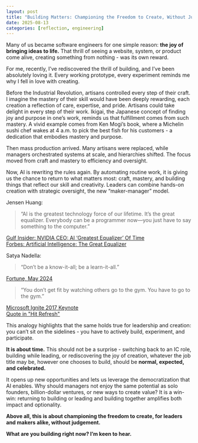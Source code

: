 ```yaml
---
layout: post
title: "Building Matters: Championing the Freedom to Create, Without Judgement"
date: 2025-08-13
categories: [reflection, engineering]
---
```


Many of us became software engineers for one simple reason: **the joy of bringing ideas to life.**
That thrill of seeing a website, system, or product come alive, creating something from nothing - was its own reward.

For me, recently, I’ve rediscovered the thrill of building, and I’ve been absolutely loving it. Every working prototype, every experiment reminds me why I fell in love with creating.

Before the Industrial Revolution, artisans controlled every step of their craft. 
I imagine the mastery of their skill would have been deeply rewarding, each creation a reflection of care, expertise, and pride. Artisans could take delight in every step of their work. 
Ikigai, the Japanese concept of finding joy and purpose in one’s work, reminds us that fulfillment comes from such mastery. A vivid example comes from Ken Mogi’s book, where a Michelin sushi chef wakes at 4 a.m. to pick the best fish for his customers - a dedication that embodies mastery and purpose.

Then mass production arrived. Many artisans were replaced, while managers orchestrated systems at scale, and hierarchies shifted. The focus moved from craft and mastery to efficiency and oversight.

Now, AI is rewriting the rules again. By automating routine work, it is giving us the chance to return to what matters most: craft, mastery, and building things that reflect our skill and creativity. Leaders can combine hands-on creation with strategic oversight, the new “maker-manager” model.

Jensen Huang:  
> “AI is the greatest technology force of our lifetime. It’s the great equalizer. Everybody can be a programmer now—you just have to say something to the computer.”
> 
[Gulf Insider: NVIDIA CEO: AI ‘Greatest Equalizer’ Of Time](https://www.gulf-insider.com/nvidia-ceo-ai-greatest-equalizer-of-time/)  
[Forbes: Artificial Intelligence: The Great Equalizer](https://www.forbes.com/councils/forbestechcouncil/2023/08/16/artificial-intelligence-the-great-equalizer/)

Satya Nadella:  
> “Don’t be a know-it-all; be a learn-it-all.”
>
[Fortune, May 2024](https://fortune.com/2024/05/20/satya-nadella-microsoft-culture-growth-mindset-learn-it-alls-know-it-alls/)

> “You don’t get fit by watching others go to the gym. You have to go to the gym.”
>
[Microsoft Ignite 2017 Keynote](https://news.microsoft.com/speeches/satya-nadella-microsoft-ignite-2017/)  
[Quote in "Hit Refresh"](https://books.google.com/books?id=Qx4rDwAAQBAJ&pg=PA206#v=onepage&q&f=false)

This analogy highlights that the same holds true for leadership and creation: you can’t sit on the sidelines - you have to actively build, experiment, and participate. 

**It is about time.** This should not be a surprise - switching back to an IC role, building while leading, or rediscovering the joy of creation, whatever the job title may be, however one chooses to build, should be **normal, expected, and celebrated.**

It opens up new opportunities and lets us leverage the democratization that AI enables.
Why should managers not enjoy the same potential as solo founders, billion-dollar ventures, or new ways to create value? 
It is a win-win: returning to building or leading and building together amplifies both impact and optionality.

**Above all, this is about championing the freedom to create, for leaders and makers alike, without judgement.**

**What are you building right now? I’m keen to hear.**
